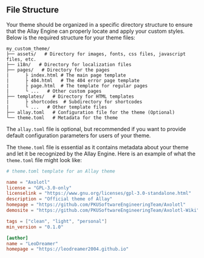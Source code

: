 ## File Structure

Your theme should be organized in a specific directory structure to ensure that the Allay Engine can properly locate and apply your custom styles. Below is the required structure for your theme files:

```
my_custom_theme/
├── assets/   # Directory for images, fonts, css files, javascript files, etc.
├── i18n/   # Directory for localization files
├── pages/   # Directory for the pages
|      ├ index.html # The main page template
|      ├ 404.html   # The 404 error page template
|      ├ page.html  # The template for regular pages
|      └ ...   # Other custom pages
├── templates/   # Directory for HTML templates
|      ├ shortcodes  # Subdirectory for shortcodes
|      └ ...   # Other template files
├── allay.toml   # Configuration file for the theme (Optional)
└── theme.toml   # Metadata for the theme
```

The `allay.toml` file is optional, but recommended if you want to provide default configuration parameters for users of your theme.

The `theme.toml` file is essential as it contains metadata about your theme and let it be recognized by the Allay Engine. Here is an example of what the `theme.toml` file might look like:

```toml
# theme.toml template for an Allay theme

name = "Axolotl"
license = "GPL-3.0-only"
licenselink = "https://www.gnu.org/licenses/gpl-3.0-standalone.html"
description = "Official theme of Allay"
homepage = "https://github.com/PKUSoftwareEngineeringTeam/Axolotl"
demosite = "https://github.com/PKUSoftwareEngineeringTeam/Axolotl-Wiki"

tags = ["clean", "light", "personal"]
min_version = "0.1.0"

[author]
name = "LeoDreamer"
homepage = "https://leodreamer2004.github.io"
```
